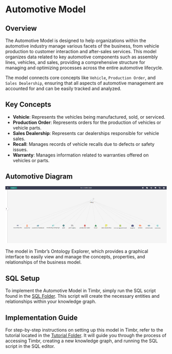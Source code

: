 # Automotive Model

## Overview
The Automotive Model is designed to help organizations within the automotive industry manage various facets of the business, from vehicle production to customer interaction and after-sales services. This model organizes data related to key automotive components such as assembly lines, vehicles, and sales, providing a comprehensive structure for managing and optimizing processes across the entire automotive lifecycle.

The model connects core concepts like `Vehicle`, `Production Order`, and `Sales Dealership`, ensuring that all aspects of automotive management are accounted for and can be easily tracked and analyzed.

## Key Concepts
- **Vehicle**: Represents the vehicles being manufactured, sold, or serviced.
- **Production Order**: Represents orders for the production of vehicles or vehicle parts.
- **Sales Dealership**: Represents car dealerships responsible for vehicle sales.
- **Recall**: Manages records of vehicle recalls due to defects or safety issues.
- **Warranty**: Manages information related to warranties offered on vehicles or parts.

## Automotive Diagram

![Attached Image of Model](./model.png)

The model in Timbr’s Ontology Explorer, which provides a graphical interface to easily view and manage the concepts, properties, and relationships of the business model.

## SQL Setup
To implement the Automotive Model in Timbr, simply run the SQL script found in the [SQL Folder](./sql). This script will create the necessary entities and relationships within your knowledge graph.

## Implementation Guide
For step-by-step instructions on setting up this model in Timbr, refer to the tutorial located in the [Tutorial Folder](./tutorial). It will guide you through the process of accessing Timbr, creating a new knowledge graph, and running the SQL script in the SQL editor.
